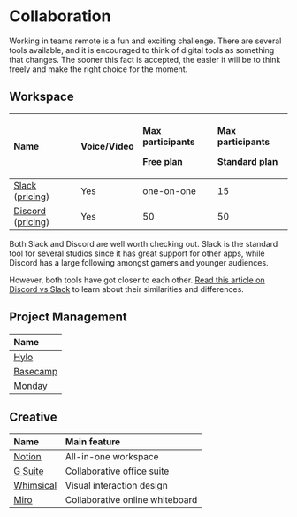 # Collaboration

Working in teams remote is a fun and exciting challenge. There are several tools available, and it is encouraged to think of digital tools as something that changes. The sooner this fact is accepted, the easier it will be to think freely and make the right choice for the moment.

## Workspace

<table>
  <thead>
    <tr>
      <th style="text-align:left">Name</th>
      <th style="text-align:left">Voice/Video</th>
      <th style="text-align:left">
        <p>Max participants</p>
        <p>Free plan</p>
      </th>
      <th style="text-align:left">
        <p>Max participants</p>
        <p>Standard plan</p>
      </th>
    </tr>
  </thead>
  <tbody>
    <tr>
      <td style="text-align:left"><a href="https://slack.com/">Slack</a> (<a href="https://slack.com/intl/en-se/pricing">pricing</a>)</td>
      <td
      style="text-align:left">Yes</td>
        <td style="text-align:left">one-on-one</td>
        <td style="text-align:left">15</td>
    </tr>
    <tr>
      <td style="text-align:left"><a href="https://discord.com/">Discord</a> (<a href="https://discord.io/pricing">pricing</a>)</td>
      <td
      style="text-align:left">Yes</td>
        <td style="text-align:left">50</td>
        <td style="text-align:left">50</td>
    </tr>
  </tbody>
</table>

Both Slack and Discord are well worth checking out. Slack is the standard  tool for several studios since it has great support for other apps, while Discord has a large following amongst gamers and younger audiences. 

However, both tools have got closer to each other. [Read this article on Discord vs Slack](https://www.chanty.com/blog/discord-vs-slack/) to learn about their similarities and differences.

## Project Management

| Name |
| :--- |
| [Hylo](https://www.hylo.com/) |
| [Basecamp](https://basecamp.com/) |
| [Monday](https://monday.com/) |

## Creative

| Name | Main feature |
| :--- | :--- |
| [Notion](https://www.notion.so/) | All-in-one workspace |
| [G Suite](https://gsuite.google.com/) | Collaborative office suite |
| [Whimsical](https://whimsical.com/) | Visual interaction design |
| [Miro](https://miro.com/) | Collaborative online whiteboard |




